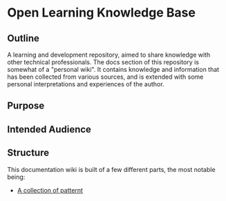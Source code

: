 # Open Learning Knowledge Base

## Outline

A learning and development repository, aimed to share knowledge with other technical professionals.
The docs section of this repository is somewhat of a "personal wiki". 
It contains knowledge and information that has been collected from various sources, and is extended with some personal interpretations and experiences of the author.

## Purpose

## Intended Audience

## Structure

This documentation wiki is built of a few different parts, the most notable being:

- [A collection of patternt](/1_Patterns/)

